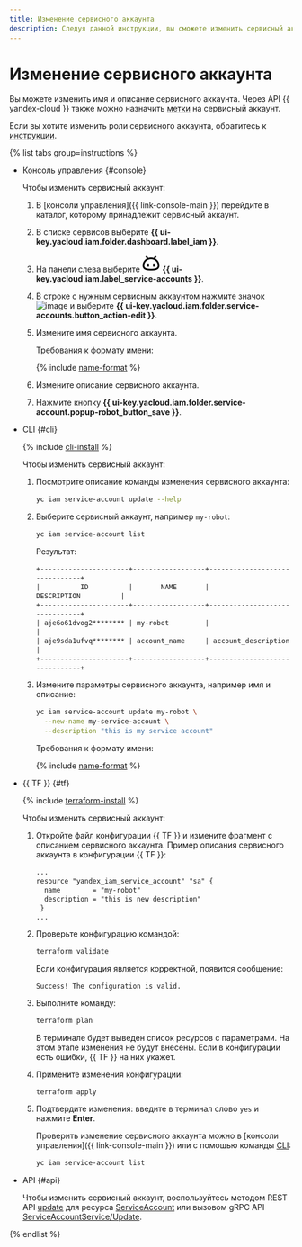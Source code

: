 ```yaml
---
title: Изменение сервисного аккаунта
description: Следуя данной инструкции, вы сможете изменить сервисный аккаунт.
---
```


# Изменение сервисного аккаунта

Вы можете изменить имя и описание сервисного аккаунта. Через API {{ yandex-cloud }} также можно назначить [метки](../../../resource-manager/concepts/labels.md) на сервисный аккаунт.

Если вы хотите изменить роли сервисного аккаунта, обратитесь к [инструкции](assign-role-for-sa.md).

{% list tabs group=instructions %}

- Консоль управления {#console}

  Чтобы изменить сервисный аккаунт:

  1. В [консоли управления]({{ link-console-main }}) перейдите в каталог, которому принадлежит сервисный аккаунт.
  1. В списке сервисов выберите **{{ ui-key.yacloud.iam.folder.dashboard.label_iam }}**.
  1. На панели слева выберите ![FaceRobot](../../../_assets/console-icons/face-robot.svg) **{{ ui-key.yacloud.iam.label_service-accounts }}**.
  1. В строке с нужным сервисным аккаунтом нажмите значок ![image](../../../_assets/console-icons/ellipsis.svg) и выберите **{{ ui-key.yacloud.iam.folder.service-accounts.button_action-edit }}**.
  1. Измените имя сервисного аккаунта.

     Требования к формату имени:
      
     {% include [name-format](../../../_includes/name-format.md) %}

  1. Измените описание сервисного аккаунта.
  1. Нажмите кнопку **{{ ui-key.yacloud.iam.folder.service-account.popup-robot_button_save }}**.

- CLI {#cli}

  {% include [cli-install](../../../_includes/cli-install.md) %}

  Чтобы изменить сервисный аккаунт:

  1. Посмотрите описание команды изменения сервисного аккаунта:

      ```bash
      yc iam service-account update --help
      ```

  1. Выберите сервисный аккаунт, например `my-robot`:

      ```bash
      yc iam service-account list
      ```
      
      Результат:

      ```text
      +----------------------+------------------+-------------------------------+
      |          ID          |       NAME       |          DESCRIPTION          |
      +----------------------+------------------+-------------------------------+
      | aje6o61dvog2******** | my-robot         |                               |
      | aje9sda1ufvq******** | account_name     | account_description           |
      +----------------------+------------------+-------------------------------+
      ```

  1. Измените параметры сервисного аккаунта, например имя и описание:

      ```bash
      yc iam service-account update my-robot \
        --new-name my-service-account \
        --description "this is my service account"
      ```
      
      Требования к формату имени:
      
      {% include [name-format](../../../_includes/name-format.md) %}

- {{ TF }} {#tf}

  {% include [terraform-install](../../../_includes/terraform-install.md) %}

  Чтобы изменить сервисный аккаунт:

  1. Откройте файл конфигурации {{ TF }} и измените фрагмент с описанием сервисного аккаунта.
     Пример описания сервисного аккаунта в конфигурации {{ TF }}:

     ```hcl
     ...
     resource "yandex_iam_service_account" "sa" {
       name        = "my-robot"
       description = "this is new description"
      }
     ...
     ```
  1. Проверьте конфигурацию командой:
     ```bash
     terraform validate
     ```
     
     Если конфигурация является корректной, появится сообщение:
     
     ```text
     Success! The configuration is valid.
     ```

  1. Выполните команду:
     ```bash
     terraform plan
     ```
  
     В терминале будет выведен список ресурсов с параметрами. На этом этапе изменения не будут внесены. Если в конфигурации есть ошибки, {{ TF }} на них укажет.

  1. Примените изменения конфигурации:
     ```bash
     terraform apply
     ```
     
  1. Подтвердите изменения: введите в терминал слово `yes` и нажмите **Enter**.

     Проверить изменение сервисного аккаунта можно в [консоли управления]({{ link-console-main }}) или с помощью команды [CLI](../../../cli/quickstart.md):

     ```bash
     yc iam service-account list
     ```

- API {#api}

  Чтобы изменить сервисный аккаунт, воспользуйтесь методом REST API [update](../../api-ref/ServiceAccount/update.md) для ресурса [ServiceAccount](../../api-ref/ServiceAccount/index.md) или вызовом gRPC API [ServiceAccountService/Update](../../api-ref/grpc/service_account_service.md#Update).

{% endlist %}
